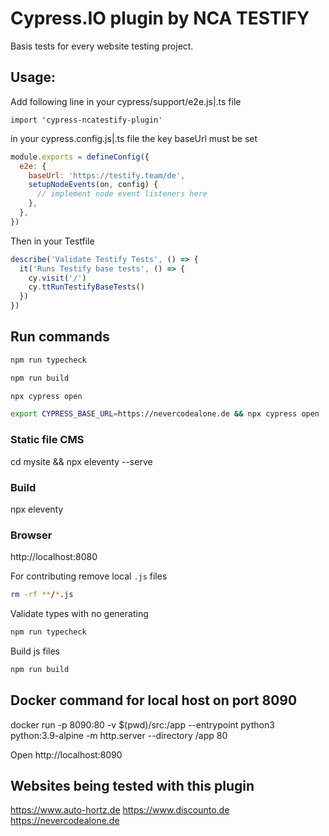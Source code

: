 # Cypress.IO plugin by NCA TESTIFY

Basis tests for every website testing project.

## Usage:

Add following line in your cypress/support/e2e.js|.ts file

`import 'cypress-ncatestify-plugin'`

in your cypress.config.js|.ts file the key baseUrl must be set

```js
module.exports = defineConfig({
  e2e: {
    baseUrl: 'https://testify.team/de',
    setupNodeEvents(on, config) {
      // implement node event listeners here
    },
  },
})
```

Then in your Testfile

```js
describe('Validate Testify Tests', () => {
  it('Runs Testify base tests', () => {
    cy.visit('/')
    cy.ttRunTestifyBaseTests()
  })
})
```

## Run commands

```bash
npm run typecheck
```

```bash
npm run build
```

```bash
npx cypress open
```

```bash
export CYPRESS_BASE_URL=https://nevercodealone.de && npx cypress open
```

### Static file CMS
cd mysite && npx eleventy --serve

### Build
npx eleventy 

### Browser
http://localhost:8080


For contributing remove local `.js` files

```bash
rm -rf **/*.js
```

Validate types with no generating

```bash
npm run typecheck
```

Build js files

```bash
npm run build
```

## Docker command for local host on port 8090
docker run -p 8090:80 -v $(pwd)/src:/app --entrypoint python3 python:3.9-alpine -m http.server --directory /app 80

Open
http://localhost:8090

## Websites being tested with this plugin

https://www.auto-hortz.de
https://www.discounto.de
https://nevercodealone.de
